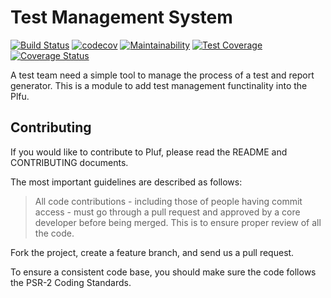 # Test Management System

[![Build Status](https://travis-ci.com/pluf/tms.svg?branch=master)](https://travis-ci.com/pluf/tms)
[![codecov](https://codecov.io/gh/pluf/tms/branch/master/graph/badge.svg)](https://codecov.io/gh/pluf/tms)
[![Maintainability](https://api.codeclimate.com/v1/badges/513f356bdf26065cc009/maintainability)](https://codeclimate.com/github/pluf/tms/maintainability)
[![Test Coverage](https://api.codeclimate.com/v1/badges/513f356bdf26065cc009/test_coverage)](https://codeclimate.com/github/pluf/tms/test_coverage)
[![Coverage Status](https://coveralls.io/repos/github/pluf/tms/badge.svg?branch=master)](https://coveralls.io/github/pluf/tms?branch=master)


A test team need a simple tool to manage the process of a test and report generator. This is a module to add test management functinality into the Plfu.

## Contributing

If you would like to contribute to Pluf, please read the README and CONTRIBUTING documents.

The most important guidelines are described as follows:

>All code contributions - including those of people having commit access - must go through a pull request and approved by a core developer before being merged. This is to ensure proper review of all the code.

Fork the project, create a feature branch, and send us a pull request.

To ensure a consistent code base, you should make sure the code follows the PSR-2 Coding Standards.
